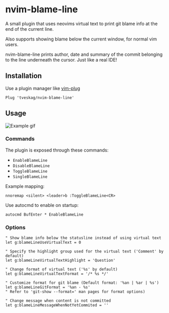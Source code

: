 # nvim-blame-line

A small plugin that uses neovims virtual text to print git blame info at the end of the current line.

Also supports showing blame below the current window, for normal vim users.

nvim-blame-line prints author, date and summary of the commit belonging to the line underneath the cursor.
Just like a real IDE!

## Installation

Use a plugin manager like [vim-plug](https://github.com/junegunn/vim-plug)

```
Plug 'tveskag/nvim-blame-line'
```

## Usage

![Example gif](https://github.com/tveskag/nvim-blame-line/blob/master/img/example.gif "Example gif")

### Commands

The plugin is exposed through these commands:

- `EnableBlameLine`
- `DisableBlameLine`
- `ToggleBlameLine`
- `SingleBlameLine`

Example mapping:

```vim
nnoremap <silent> <leader>b :ToggleBlameLine<CR>
```

Use autocmd to enable on startup:

```vim
autocmd BufEnter * EnableBlameLine
```

### Options
 
```vim
" Show blame info below the statusline instead of using virtual text
let g:blameLineUseVirtualText = 0

" Specify the highlight group used for the virtual text ('Comment' by default)
let g:blameLineVirtualTextHighlight = 'Question'

" Change format of virtual text ('%s' by default)
let g:blameLineVirtualTextFormat = '/* %s */'

" Customize format for git blame (Default format: '%an | %ar | %s')
let g:blameLineGitFormat = '%an - %s'
" Refer to 'git-show --format=' man pages for format options)

" Change message when content is not committed
let g:blameLineMessageWhenNotYetCommited = ''
```
